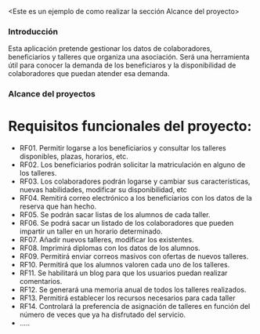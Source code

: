 <Este es un ejemplo de como realizar la sección Alcance del proyecto>

### Introducción
Esta aplicación pretende gestionar los datos de colaboradores, beneficiarios y talleres que organiza una asociación. Será una herramienta útil para conocer la demanda de los beneficiaros y la disponibilidad de colaboradores que puedan atender esa demanda.

### Alcance del proyectos
# Requisitos funcionales del proyecto:
- RF01. Permitir logarse a los beneficiarios y consultar los talleres disponibles, plazas, horarios, etc.
- RF02. Los beneficiarios podrán solicitar la matriculación en alguno de los talleres.
- RF03. Los colaboradores podrán logarse y cambiar sus características, nuevas habilidades, modificar su disponibilidad, etc
- RF04. Remitirá correo electrónico a los beneficiarios con los datos de la reserva que han hecho.
- RF05. Se podrán sacar listas de los alumnos de cada taller.
- RF06. Se podrá sacar un listado de los colaboradores que pueden impartir un taller en un horario determinado.
- RF07. Añadir nuevos talleres, modificar los existentes.
- RF08. Imprimirá diplomas con los datos de los alumnos.
- RF09. Permitirá enviar correos masivos con ofertas de nuevos talleres.
- RF10. Permitirá que los alumnos valoren cada uno de los talleres.
- RF11. Se habilitará un blog para que los usuarios puedan realizar comentarios.
- RF12. Se generará una memoria anual de todos los talleres realizados.
- RF13. Permitirá establecer los recursos necesarios para cada taller
- RF14. Controlará la preferencia de asignación de talleres en función del número de veces que ya ha disfrutado del servicio.
- .....
